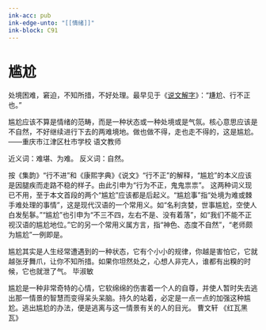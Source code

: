 ```yaml
---
ink-acc: pub
ink-edge-unto: "[[情绪]]"
ink-block: C91
---
```



# 尴尬

处境困难，窘迫，不知所措，不好处理。最早见于《[说文解字](https://baike.baidu.com/item/%E8%AF%B4%E6%96%87%E8%A7%A3%E5%AD%97/6180?fromModule=lemma_inlink)》：“尲尬、行不正也。”

尴尬应该不算是情绪的范畴，而是一种状态或一种处境或是气氛。核心意思应该是不自然，不好继续进行下去的两难境地。做也做不得，走也走不得的，这是尴尬。——重庆市江津区杜市学校 语文教师

近义词：难堪、为难。
反义词：自然。

按《集韵》“行不进”和《康熙字典》《说文》“行不正”的解释，“尴尬”的本义应该是因腿疾而走路不稳的样子。由此引申为“行为不正，鬼鬼祟祟”。
这两种词义现已不用，至于本文首段的两个“尴尬”应该都是后起义。“尴尬事”指“处境为难或棘手难处理的事情”，这是现代汉语的一个常用义。如“名利贪婪，世事尴尬，空使人白发髧鬖。”“尴尬”也引申为“不三不四，左右不是、没有着落”，如“我们不能不正视汉语的尴尬地位。”它的另一个常用义属方言，指“神色、态度不自然”，“老师颇为尴尬”一例即是。

尴尬其实是人生经常遭遇到的一种状态，它有个小小的规律，你越是害怕它，它就越张牙舞爪，让你不知所措。如果你坦然处之，心想人非完人，谁都有出糗的时候，它也就泄了气。 毕淑敏

尴尬是一种非常奇特的心情，它软绵绵的伤害着一个人的自尊，并使人暂时失去逃出那一情景的智慧而变得呆头呆脑。持久的站着，必定是一点一点的加强这种尴尬。逃出尴尬的办法，便是逃离与这一情景有关的人的目光。 曹文轩 《红瓦黑瓦》